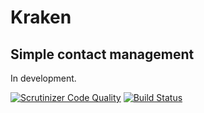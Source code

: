 # Kraken

## Simple contact management

In development.

 [![Scrutinizer Code Quality](https://img.shields.io/scrutinizer/g/SevenShores/Kraken.svg?style=flat-square)](https://scrutinizer-ci.com/g/SevenShores/Kraken/?branch=master)
 [![Build Status](https://img.shields.io/travis/SevenShores/Kraken.svg?style=flat-square)](https://travis-ci.org/SevenShores/Kraken)

